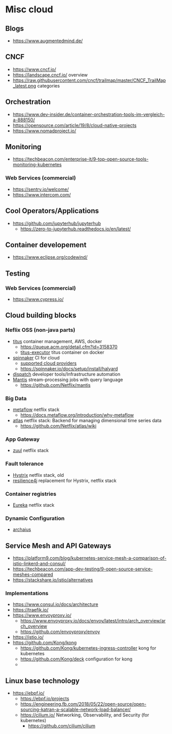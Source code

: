 # Misc cloud

## Blogs

* https://www.augmentedmind.de/

## CNCF

* https://www.cncf.io/
* https://landscape.cncf.io/ overview
* https://raw.githubusercontent.com/cncf/trailmap/master/CNCF_TrailMap_latest.png categories

## Orchestration

* https://www.dev-insider.de/container-orchestration-tools-im-vergleich-a-888150/
* https://opensource.com/article/19/8/cloud-native-projects
* https://www.nomadproject.io/

## Monitoring

* https://techbeacon.com/enterprise-it/9-top-open-source-tools-monitoring-kubernetes

### Web Services (commercial)

* https://sentry.io/welcome/
* https://www.intercom.com/

## Cool Operators/Applications

* https://github.com/jupyterhub/jupyterhub
  + https://zero-to-jupyterhub.readthedocs.io/en/latest/

## Container developement

* https://www.eclipse.org/codewind/

## Testing

### Web Services (commercial)

* https://www.cypress.io/

## Cloud building blocks


### Neflix OSS (non-java parts)

* [titus](https://netflix.github.io/titus/) container management, AWS, docker
  + https://queue.acm.org/detail.cfm?id=3158370
  + [titus-executor](https://github.com/Netflix/titus-executor) titus container on docker
* [spinnaker](https://spinnaker.io/) CI for cloud
  + [supported cloud providers](https://spinnaker.io/docs/setup/install/providers/)
  + https://spinnaker.io/docs/setup/install/halyard
* [dispatch](https://hawkins.gitbook.io/dispatch/) developer tools/Infrastructure automation
* [Mantis](https://netflix.github.io/mantis/) stream-processing jobs with query language
  + https://github.com/Netflix/mantis

### Big Data

* [metaflow](https://github.com/Netflix/metaflow) netflix stack
  + https://docs.metaflow.org/introduction/why-metaflow
* [atlas](https://github.com/Netflix/atlas) netflix stack: Backend for managing dimensional time series data
  + https://github.com/Netflix/atlas/wiki
  
### App Gateway

* [zuul](https://github.com/Netflix/zuul) netflix stack

### Fault tolerance

* [Hystrix](https://github.com/Netflix/Hystrix) netflix stack, old
* [resilience4j](https://github.com/resilience4j/resilience4j) replacement for Hystrix, netflix stack

### Container registries

* [Eureka](https://github.com/Netflix/eureka) netflix stack

### Dynamic Configuration

* [archaius](https://github.com/Netflix/archaius)
 
## Service Mesh and API Gateways

* https://platform9.com/blog/kubernetes-service-mesh-a-comparison-of-istio-linkerd-and-consul/
* https://techbeacon.com/app-dev-testing/9-open-source-service-meshes-compared
* https://stackshare.io/istio/alternatives

### Implementations

* https://www.consul.io/docs/architecture
* https://traefik.io/
* https://www.envoyproxy.io/
  + https://www.envoyproxy.io/docs/envoy/latest/intro/arch_overview/arch_overview
  + https://github.com/envoyproxy/envoy
* https://istio.io/
* https://github.com/Kong/kong
  + https://github.com/Kong/kubernetes-ingress-controller kong for kubernetes
  + https://github.com/Kong/deck configuration for kong
  + 


## Linux base technology

* https://ebpf.io/
  + https://ebpf.io/projects
  + https://engineering.fb.com/2018/05/22/open-source/open-sourcing-katran-a-scalable-network-load-balancer/
  + https://cilium.io/ Networking, Observability, and Security (for kubernetes)
    - https://github.com/cilium/cilium
